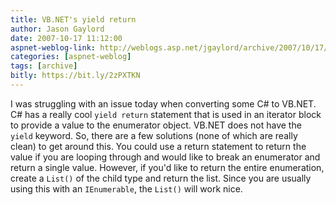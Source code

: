 ```yaml
---
title: VB.NET's yield return
author: Jason Gaylord
date: 2007-10-17 11:12:00
aspnet-weblog-link: http://weblogs.asp.net/jgaylord/archive/2007/10/17/vb-net-s-quot-yield-return-quot.aspx
categories: [aspnet-weblog]
tags: [archive]
bitly: https://bit.ly/2zPXTKN
---
```


I was struggling with an issue today when converting some C# to VB.NET. C# has a really cool `yield return` statement that is used in an iterator block to provide a value to the enumerator object. VB.NET does not have the `yield` keyword. So, there are a few solutions (none of which are really clean) to get around this. You could use a return statement to return the value if you are looping through and would like to break an enumerator and return a single value. However, if you'd like to return the entire enumeration, create a `List()` of the child type and return the list. Since you are usually using this with an `IEnumerable`, the `List()` will work nice.